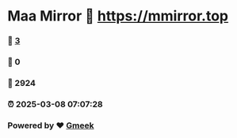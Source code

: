 # Maa Mirror :link: https://mmirror.top 
### :page_facing_up: [3](https://mmirror.top/tag.html) 
### :speech_balloon: 0 
### :hibiscus: 2924 
### :alarm_clock: 2025-03-08 07:07:28 
### Powered by :heart: [Gmeek](https://github.com/Meekdai/Gmeek)
